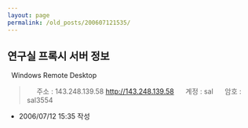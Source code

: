 ```yaml
---
layout: page
permalink: /old_posts/200607121535/
---
```


## 연구실 프록시 서버 정보


  Windows Remote Desktop
>     주소 : 143.248.139.58 <http://143.248.139.58>
>     계정 : sal
>     암호 : sal3554 






- 2006/07/12 15:35 작성